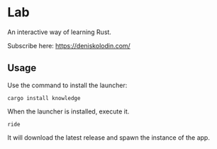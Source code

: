 # Lab

An interactive way of learning Rust.

Subscribe here: https://deniskolodin.com/

## Usage

Use the command to install the launcher:

```
cargo install knowledge
```

When the launcher is installed, execute it.

```
ride
```

It will download the latest release and spawn the instance of the app.
